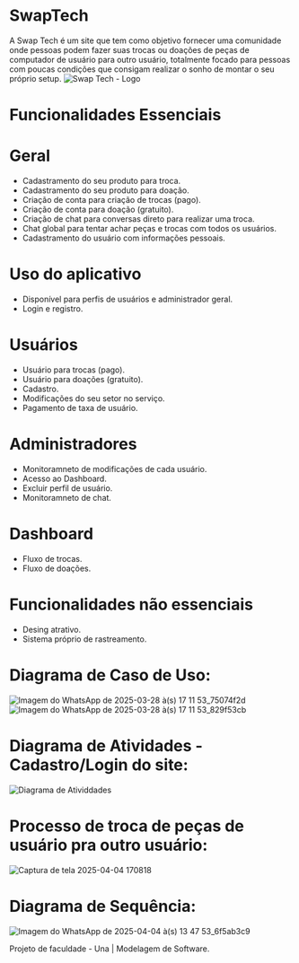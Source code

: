 # SwapTech 
A Swap Tech é um site que tem como objetivo fornecer uma comunidade onde pessoas podem fazer suas trocas ou doações de peças de computador de usuário para outro usuário, totalmente focado para pessoas com poucas condições que consigam realizar o sonho de montar o seu próprio setup.
![Swap Tech - Logo](https://github.com/user-attachments/assets/7dc7d402-0097-44cf-b30e-a2eacc4ac92f)
# Funcionalidades Essenciais 
# Geral
- Cadastramento do seu produto para troca.
- Cadastramento do seu produto para doação.
- Criação de conta para criação de trocas (pago).
- Criação de conta para doação (gratuito).
- Criação de chat para conversas direto para realizar uma troca.
- Chat global para tentar achar peças e trocas com todos os usuários.
- Cadastramento do usuário com informações pessoais.
 # Uso do aplicativo
- Disponível para perfis de usuários e administrador geral.
- Login e registro.
# Usuários
- Usuário para trocas (pago).
- Usuário para doações (gratuito).
- Cadastro.
- Modificações do seu setor no serviço.
- Pagamento de taxa de usuário.
# Administradores 
- Monitoramneto de modificações de cada usuário.
- Acesso ao Dashboard.
- Excluir perfil de usuário.
- Monitoramneto de chat.
# Dashboard 
- Fluxo de trocas.
- Fluxo de doações.
# Funcionalidades não essenciais
- Desing atrativo.
- Sistema próprio de rastreamento.
# Diagrama de Caso de Uso:
![Imagem do WhatsApp de 2025-03-28 à(s) 17 11 53_75074f2d](https://github.com/user-attachments/assets/cb67ecfc-302c-4b8c-8bfc-81f774611f0e)
![Imagem do WhatsApp de 2025-03-28 à(s) 17 11 53_829f53cb](https://github.com/user-attachments/assets/acd3972e-eea8-4713-b782-5c226b694bbf)



#  Diagrama de Atividades - Cadastro/Login do site:
![Diagrama de Atividdades](https://github.com/user-attachments/assets/c9e8ec90-8348-4d9a-98d7-d7330c8389cf)

# Processo de troca de peças de usuário pra outro usuário:
![Captura de tela 2025-04-04 170818](https://github.com/user-attachments/assets/7a3a6c86-cc3a-4e0f-a608-9e9002d485b6)

# Diagrama de Sequência:
![Imagem do WhatsApp de 2025-04-04 à(s) 13 47 53_6f5ab3c9](https://github.com/user-attachments/assets/8f903937-6c1d-487b-a987-b36227f10d66)


Projeto de faculdade - Una | Modelagem de Software.


